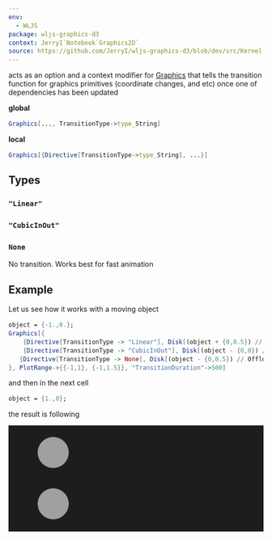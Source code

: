 ```yaml
---
env:
  - WLJS
package: wljs-graphics-d3
context: JerryI`Notebook`Graphics2D`
source: https://github.com/JerryI/wljs-graphics-d3/blob/dev/src/Kernel.wl
---
```

acts as an option and a context modifier for [Graphics](frontend/Reference/Graphics/Graphics.md) that tells the transition function for graphics primitives (coordinate changes, and etc) once one of dependencies has been updated

__global__
```mathematica
Graphics[..., TransitionType->type_String]
```

__local__
```mathematica
Graphics[{Directive[TransitionType->type_String], ...}]
```

## Types
### `"Linear"`

### `"CubicInOut"`

### `None`
No transition. Works best for fast animation


## Example
Let us see how it works with a moving object

```mathematica title="cell 1"
object = {-1.,0.};
Graphics[{
	{Directive[TransitionType -> "Linear"], Disk[(object + {0,0.5}) // Offload, 0.2]},
	{Directive[TransitionType -> "CubicInOut"], Disk[(object - {0,0}) // Offload, 0.2]},
   {Directive[TransitionType -> None], Disk[(object - {0,0.5}) // Offload, 0.2]}
}, PlotRange->{{-1,1}, {-1,1.5}}, "TransitionDuration"->500]
```

and then in the next cell

```mathematica
object = {1.,0};
```

the result is following

![](../../../imgs/moves-ezgif.com-video-to-apng-converter.png)
